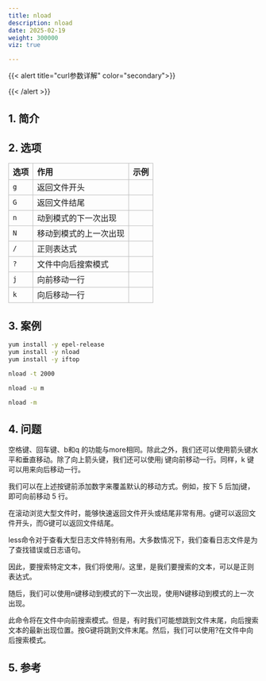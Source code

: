 ```yaml
---
title: nload
description: nload
date: 2025-02-19
weight: 300000
viz: true

---
```

<style>
th, td {
  border: 1px solid rgb(190, 190, 190);
}
</style>



{{< alert title="curl参数详解" color="secondary">}}

{{< /alert >}}



## 1. 简介


## 2. 选项

| 选项 | 作用                   | 示例 |
|:-----|:---------------------|:-----|
| `g`  | 返回文件开头           |      |
| `G`  | 返回文件结尾           |      |
| `n`  | 动到模式的下一次出现   |      |
| `N`  | 移动到模式的上一次出现 |      |
| `/`  | 正则表达式             |      |
| `?`  | 文件中向后搜索模式     |      |
| `j`  | 向前移动一行           |      |
| `k`  | 向后移动一行           |      |

## 3. 案例

```bash
yum install -y epel-release
yum install -y nload
yum install -y iftop
```


```bash
nload -t 2000

nload -u m

nload -m

```



## 4. 问题

空格键、回车键、b和q 的功能与more相同。除此之外，我们还可以使用箭头键水平和垂直移动。除了向上箭头键，我们还可以使用j 键向前移动一行。同样，k 键可以用来向后移动一行。

我们可以在上述按键前添加数字来覆盖默认的移动方式。例如，按下 5 后加j键，即可向前移动 5 行。

在滚动浏览大型文件时，能够快速返回文件开头或结尾非常有用。g键可以返回文件开头，而G键可以返回文件结尾。

less命令对于查看大型日志文件特别有用。大多数情况下，我们查看日志文件是为了查找错误或日志语句。

因此，要搜索特定文本，我们将使用/<pattern>。这里，<pattern>是我们要搜索的文本，可以是正则表达式。

随后，我们可以使用n键移动到模式的下一次出现，使用N键移动到模式的上一次出现。

此命令将在文件中向前搜索模式。但是，有时我们可能想跳到文件末尾，向后搜索文本的最新出现位置。按G键将跳到文件末尾。然后，我们可以使用?<pattern>在文件中向后搜索模式。


## 5. 参考





